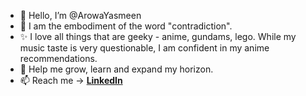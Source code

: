 - 👋 Hello, I’m @ArowaYasmeen
- 👀 I am the embodiment of the word "contradiction".
- ✨ I love all things that are geeky - anime, gundams, lego. While my music taste is very questionable, I am confident in my anime recommendations.
- 🌱 Help me grow, learn and expand my horizon. 
- 📫 Reach me -> **[LinkedIn](https://www.linkedin.com/in/arowayasmeen/)**

<!---
ArowaYasmeen/ArowaYasmeen is a ✨ special ✨ repository because its `README.md` (this file) appears on your GitHub profile.
You can click the Preview link to take a look at your changes.
--->
